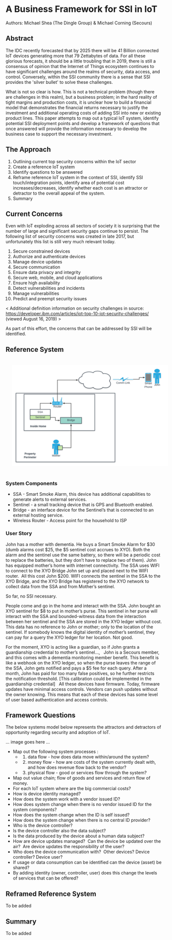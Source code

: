 # A Business Framework for SSI in IoT

Authors: Michael Shea (The Dingle Group) & Michael Corning (Secours)

## Abstract

The IDC recently forecasted that by 2025 there will be 41 Billion connected IoT devices generating more that 79 Zettabytes of data. For all these glorious forecasts, it should be a little troubling that in 2019, there is still a consensus of opinion that the Internet of Things ecosystem continues to have significant challenges around the realms of security, data access, and control.  Conversely, within the SSI community there is a sense that SSI provides the 'silver bullet' to solve these challenges.  

What is not so clear is how.  This is not a technical problem (though there are challenges in this realm), but a business problem; in the hard reality of tight margins and production costs, it is unclear how to build a financial model that demonstrates the financial returns necessary to justify the investment and additional operating costs of adding SSI into new or existing product lines.  This paper attempts to map out a typical IoT system, identify potential SSI deployment points and develop a framework of questions that once answered will provide the information necessary to develop the business case to support the necessary investment.

## The Approach

1. Outlining current top security concerns within the IoT sector
2. Create a reference IoT system
3. Identify questions to be answered
4. Reframe reference IoT system in the context of SSI, identify SSI touch/integration points, identify area of potential cost increases/decreases, identify whether each cost is an attractor or detractor to the overall appeal of the system.
5. Summary


## Current Concerns

Even with IoT exploding across all sectors of society it is surprising that the number of large and significant security gaps continue to persist.  The following list of security concerns was created in late 2017, but unfortunately this list is still very much relevant today.

1. Secure constrained devices
2. Authorize and authenticate devices
3. Manage device updates
4. Secure communication
5. Ensure data privacy and integrity
6. Secure web, mobile, and cloud applications
7. Ensure high availability
8. Detect vulnerabilities and incidents
9. Manage vulnerabilities
10. Predict and preempt security issues

< Additional definition information on security challenges in source: https://developer.ibm.com/articles/iot-top-10-iot-security-challenges/ (viewed August 16, 2019) >

As part of this effort, the concerns that can be addressed by SSI will be identified.


## Reference System

<a href="./media/business-ssi-iot-1.png"><img src="./media/business-ssi-iot-1.png" width="800" style="margin:20px"></a>

### System Components
* SSA - Smart Smoke Alarm, this device has additional capabilities to generate alerts to external services.
* Sentinel - a small tracking device that is GPS and Bluetooth enabled.
* Bridge - an interface device for the Sentinel’s that is connected to an external hosting service.
* Wireless Router - Access point for the household to ISP

###

### User Story

John has a mother with dementia. He buys a Smart Smoke Alarm for $30 (dumb alarms cost $25, the $5 sentinel cost accrues to XYO). Both the alarm and the sentinel use the same battery, so there will be a periodic cost to replace the batteries, but they don’t have to replace two of them). John has equipped mother’s home with internet connectivity. The SSA uses WIFI to connect to the XYO Bridge John set up and placed next to the WIFI router.  All this cost John $200. WIFI connects the sentinel in the SSA to the XYO Bridge, and the XYO Bridge has registered to the XYO network to collect data from the SSA and from Mother’s sentinel.

So far, no SSI necessary.

People come and go in the home and interact with the SSA. John bought an XYO sentinel for $8 to put in mother’s purse. This sentinel in her purse will interact with the SSA and bounded-witness data from the interaction between her sentinel and the SSA are stored in the XYO ledger without cost. This data has no reference to John or mother; only to the location of the sentinel. If somebody knows the digital identity of mother’s sentinel, they can pay for a query the XYO ledger for her location. Not good.

For the moment, XYO is acting like a guardian, so if John grants a guardianship credential to mother’s sentinel…,
 
John is a Secours member, and this comes with a dementia monitoring member benefit. This benefit is like a webhook on the XYO ledger, so when the purse leaves the range of the SSA, John gets notified and pays a $5 fee for each query. After a month, John has paid for too many false positives, so he further restricts the notification threshold. [This calibration could be implemented in the guardianship credential]
 
All these devices have firmware. Today, firmware updates have minimal access controls. Vendors can push updates without the owner knowing.  This means that each of these devices has some level of user based authentication and access controls.


## Framework Questions

The below systems model below represents the attractors and detractors of opportunity regarding security and adoption of IoT.

... image goes here ...

* Map out the following system processes : 
    * 1. data flow - how does data move within/around the system?
    * 2. money flow - how are costs of the system currently dealt with, and how does revenue flow back to the vendor?
    * 3. physical flow - good or services flow through the system? 
* Map out value chain; flow of goods and services and return flow of money.
* For each IoT system where are the big commercial costs?  
* How is device identity managed?
* How does the system work with a vendor issued ID?
* How does system change when there is no vendor issued ID for the system components?
* How does the system change when the ID is self issued?
* How does the system change when there is no central ID provider?
* Who is the device controller?  
* Is the device controller also the data subject?  
* Is the data produced by the device about a human data subject?
* How are device updates managed?  Can the device be updated over the air?  Are device updates the responsibility of the user? 
* Who does the device communication with?  Other devices? Device controller? Device user?
* If usage or data consumption can be identified can the device (asset) be shared?
* By adding identity (owner, controller, user) does this change the levels of services that can be offered? 

## Reframed Reference System

To be added

## Summary

To be added
